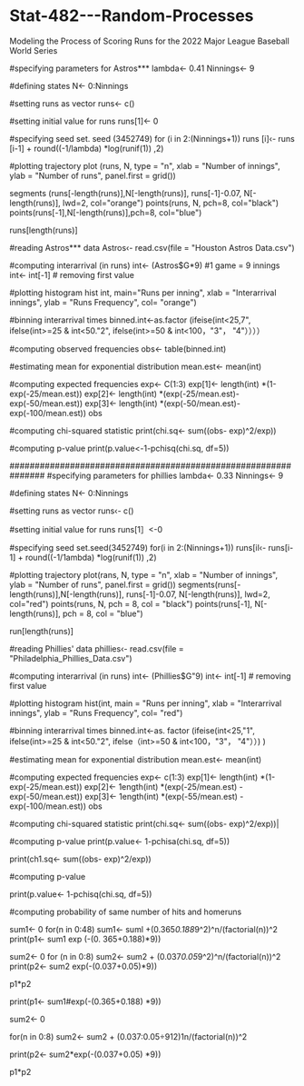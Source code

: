 # Stat-482---Random-Processes
Modeling the Process of Scoring Runs for the 2022 Major League Baseball World Series

#specifying parameters for Astros***
lambda<- 0.41
Ninnings<- 9

#defining states
N<- 0:Ninnings

#setting runs as vector 
runs<- c()

#setting initial value for runs 
runs[1]<- 0

#specifying seed 
set. seed (3452749)
for (i in 2:(Ninnings+1))
runs [i]‹- runs [i-1] + round((-1/lambda) *log(runif(1)) ,2)

#plotting trajectory
plot (runs, N, type = "n", xlab = "Number of innings", ylab = "Number of runs", panel.first = grid())

segments (runs[-length(runs)],N[-length(runs)], runs[-1]-0.07, N[-length(runs)], lwd=2, col="orange")
points(runs, N, pch=8, col="black")
points(runs[-1],N[-length(runs)],pch=8, col="blue")

runs[length(runs)]



#reading Astros*** data
Astros‹- read.csv(file = "Houston Astros Data.csv")

#computing interarrival (in runs)
int<- (Astros$G*9) #1 game = 9 innings
int<- int[-1] # removing first value

#plotting histogram
hist int, main="Runs per inning", xlab = "Interarrival innings", ylab = "Runs Frequency", col= "orange")

#binning interarrival times
binned.int<-as.factor (ifeise(int<25,7", ifelse(int>=25 & int<50."2", ifelse(int>=50 & int<100，"3"， "4"））））

#computing observed frequencies 
obs<- table(binned.int)

#estimating mean for exponential distribution 
mean.est<- mean(int)

#computing expected frequencies
exp<- C(1:3)
exp[1]<- length(int) *(1-exp(-25/mean.est))
exp[2]<- length(int) *(exp(-25/mean.est)-exp(-50/mean.est)) 
exp[3]<- length(int) *(exp(-50/mean.est)-exp(-100/mean.est))
obs

#computing chi-squared statistic 
print(chi.sq<- sum((obs- exp)^2/exp))

#computing p-value
print(p.value<-1-pchisq(chi.sq, df=5))

###############################################################
#specifying parameters for phillies 
lambda<- 0.33
Ninnings<- 9

#defining states
N<- 0:Ninnings

#setting runs as vector 
runs‹- c()

#setting initial value for runs
runs[1］<-0

#specifying seed
set.seed(3452749)
for(i in 2:(Ninnings+1)) 
  runs[il‹- runs[i-1] + round((-1/1ambda) *log(runif(1)) ,2)

#plotting trajectory
plot(rans, N, type = "n", xlab = "Number of innings", ylab = "Number of runs", panel.first = grid()) 
segments(runs[-length(runs)],N[-length(runs)], runs[-1]-0.07, N[-length(runs)], lwd=2, col="red")
points(runs, N, pch = 8, col = "black")
points(runs[-1], N[-length(runs)], pch = 8, col = "blue")

run[length(runs)]



#reading Phillies' data
phillies‹- read.csv(file = "Philadelphia_Phillies_Data.csv")

#computing interarrival (in runs)
int<- (Phillies$G"9)
int<- int[-1] # removing first value

#plotting histogram
hist(int, main = "Runs per inning", xlab = "Interarrival innings", ylab = "Runs Frequency", col= "red")

#binning interarrival times
binned.int<-as. factor (ifeise(int<25,"1", ifelse(int>=25 & int<50."2", ifelse（int>=50 & int<100，"3"， "4"））) )

#estimating mean for exponential distribution 
mean.est<- mean(int)

#computing expected frequencies
exp<- c(1:3)
exp[1]<- length(int) *(1-exp(-25/mean.est))
exp[2]<- 1ength(int) *(exp(-25/mean.est) -exp(-50/mean.est))
exp[3]<- 1ength(int) *(exp(-55/mean.est) -exp(-100/mean.est))
obs

#computing chi-squared statistic 
print(chi.sq<- sum((obs- exp)^2/exp))|

#computing p-value
print(p.value<- 1-pchisa(chi.sq, df=5))



print(ch1.sq<- sum((obs- exp)^2/exp))



#computing p-value

print(p.value<- 1-pchisq(chi.sq, df=5))



#computing probability of same number of hits and homeruns

sum1<- 0
for(n in 0:48)
  sum1<- suml +(0.365*0.188*9^2)^n/(factorial(n))^2
print(p1<- sum1 exp (-(0. 365+0.188)*9))

sum2<- 0
for (n in 0:8)
  sum2<- sum2 + (0.037*0.05*9^2)^n/(factorial(n))^2
print(p2<- sum2 exp(-(0.037+0.05)*9))

p1*p2



print(p1<- sum1#exp(-(0.365+0.188) *9))

sum2<- 0

for(n in 0:8)
  sum2<- sum2 + (0.037:0.05÷912)1n/(factorial(n))^2

print(p2<- sum2*exp(-(0.037+0.05) *9))

p1*p2
